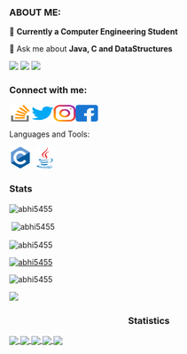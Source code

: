 <h3 align="left">ABOUT ME:</h3>

🌱  **Currently a Computer Engineering Student**

💬 Ask me about **Java, C and DataStructures**


<a href="https://github.com/abhi5455" target="_blank"><img src="https://img.shields.io/badge/GitHub-100000?style=for-the-badge&logo=github&logoColor=white" target="_blank"></a>
<a href="https://instagram.com/panthera_tigriz_" target="_blank"><img src="https://img.shields.io/badge/Instagram-E4405F?style=for-the-badge&logo=instagram&logoColor=white" target="_blank"></a>
<a href="https://twitter.com/_Abhiram_Ashok_" target="_blank"><img src="https://img.shields.io/badge/Twitter-1DA1F2?style=for-the-badge&logo=twitter&logoColor=white" target="_blank"></a>
</div><h3 align="left">Connect with me:</h3>
<p align="left">
<a href="https://stackoverflow.com/users/22901036" target="blank"><img align="center" src="https://raw.githubusercontent.com/teamedwardforever/Readme-Generator/71f25dd8b98329b168142a6b782a107b75eab178/svg/Social/stack-overflow.svg" alt="22901036" height="30" width="40" /></a><a href="https://twitter.com/_Abhiram_Ashok_" target="blank"><img align="center" src="https://raw.githubusercontent.com/teamedwardforever/Readme-Generator/71f25dd8b98329b168142a6b782a107b75eab178/svg/Social/twitter.svg" alt="_Abhiram_Ashok_" height="30" width="40" /></a><a href="https://instagram.com/panthera_tigriz_" target="blank"><img align="center" src="https://raw.githubusercontent.com/teamedwardforever/Readme-Generator/71f25dd8b98329b168142a6b782a107b75eab178/svg/Social/instagram.svg" alt="panthera_tigriz_" height="30" width="40" /></a><a href="https://fb.com/Abhiram Ashok" target="blank"><img align="center" src="https://raw.githubusercontent.com/teamedwardforever/Readme-Generator/71f25dd8b98329b168142a6b782a107b75eab178/svg/Social/facebook.svg" alt="Abhiram Ashok" height="30" width="40" /></a></p

<h3 align="left">Languages and Tools:</h3>
<p align="left">
<img src="https://raw.githubusercontent.com/teamedwardforever/Readme-Generator/71f25dd8b98329b168142a6b782a107b75eab178/svg/Skills/Languages/c-original.svg" alt="C" width="40" height="40"/>
<img src="https://raw.githubusercontent.com/teamedwardforever/Readme-Generator/71f25dd8b98329b168142a6b782a107b75eab178/svg/Skills/Languages/java-original.svg" alt="Java" width="40" height="40"/>
</p>

<h3 align="left">Stats</h3>
<img align="center" height="180em" src="https://github-readme-stats.vercel.app/api/top-langs/?username=abhi5455&layout=compact&theme=nightowl" alt=abhi5455 />

<p>&nbsp;<img align="center" height="180em" src="https://github-readme-stats.vercel.app/api?username=abhi5455&show_icons=true&locale=en&theme=tokyonight" alt="abhi5455" /></p>

<p><img align="center" height="180em" src="https://github-readme-streak-stats.herokuapp.com/?user=abhi5455&theme=highcontrast" alt="abhi5455" /></p>


<p align="left"> <a href="https://github.com/ryo-ma/github-profile-trophy"><img src="https://github-profile-trophy.vercel.app/?username=abhi5455&theme=juicyfresh" alt="abhi5455" /></a> </p>

<p align="left"> <img src="https://komarev.com/ghpvc/?username=abhi5455&label=Profile%20views&color=0e75b6&style=flat" alt="abhi5455" /> </p>

<img src="https://user-images.githubusercontent.com/73097560/115834477-dbab4500-a447-11eb-908a-139a6edaec5c.gif"><h3 align="center">Statistics</h3>
<div align="left">
<a href="https://github.com/abhi5455">
<img align="center" src="http://github-profile-summary-cards.vercel.app/api/cards/stats?username=abhi5455&theme=2077" height="180em" />
<img align="center" src="http://github-profile-summary-cards.vercel.app/api/cards/most-commit-language?username=abhi5455&theme=2077" height="180em" />
<img align="center" src="http://github-profile-summary-cards.vercel.app/api/cards/repos-per-language?username=abhi5455&theme=2077" height="180em" />
<img align="center" src="http://github-profile-summary-cards.vercel.app/api/cards/productive-time?username=abhi5455&theme=2077" height="180em" />
<img align="center" src="http://github-profile-summary-cards.vercel.app/api/cards/profile-details?username=abhi5455&theme=2077" height="180em" />
</div>
